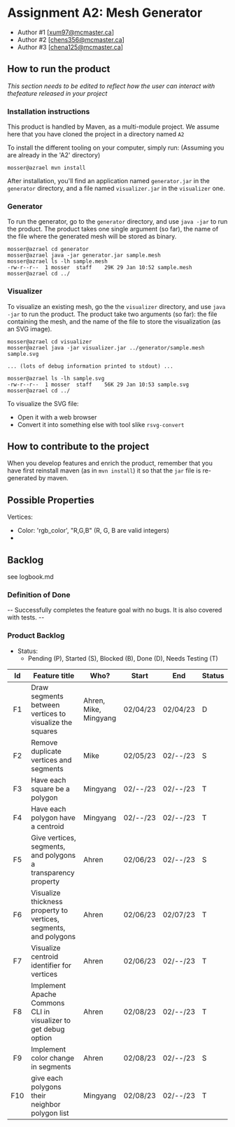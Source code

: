 # Assignment A2: Mesh Generator

  - Author #1 [xum97@mcmaster.ca]
  - Author #2 [chens356@mcmaster.ca]
  - Author #3 [chena125@mcmaster.ca]

## How to run the product

_This section needs to be edited to reflect how the user can interact with thefeature released in your project_

### Installation instructions

This product is handled by Maven, as a multi-module project. We assume here that you have cloned the project in a directory named `A2`

To install the different tooling on your computer, simply run: (Assuming you are already in the 'A2' directory)

```
mosser@azrael mvn install
```

After installation, you'll find an application named `generator.jar` in the `generator` directory, and a file named `visualizer.jar` in the `visualizer` one. 

### Generator

To run the generator, go to the `generator` directory, and use `java -jar` to run the product. The product takes one single argument (so far), the name of the file where the generated mesh will be stored as binary.

```
mosser@azrael cd generator 
mosser@azrael java -jar generator.jar sample.mesh
mosser@azrael ls -lh sample.mesh
-rw-r--r--  1 mosser  staff    29K 29 Jan 10:52 sample.mesh
mosser@azrael cd ../
```

### Visualizer

To visualize an existing mesh, go the the `visualizer` directory, and use `java -jar` to run the product. The product take two arguments (so far): the file containing the mesh, and the name of the file to store the visualization (as an SVG image).

```
mosser@azrael cd visualizer 
mosser@azrael java -jar visualizer.jar ../generator/sample.mesh sample.svg

... (lots of debug information printed to stdout) ...

mosser@azrael ls -lh sample.svg
-rw-r--r--  1 mosser  staff    56K 29 Jan 10:53 sample.svg
mosser@azrael cd ../
```
To visualize the SVG file:

  - Open it with a web browser
  - Convert it into something else with tool slike `rsvg-convert`

## How to contribute to the project

When you develop features and enrich the product, remember that you have first reinstall maven (as in `mvn install`) it so that the `jar` file is re-generated by maven.

## Possible Properties
Vertices:
- Color: 'rgb_color', "R,G,B" (R, G, B are valid integers)
- 
## Backlog
see logbook.md
### Definition of Done

-- Successfully completes the feature goal with no bugs. It is also covered with tests. --

### Product Backlog
* Status:
    * Pending (P), Started (S), Blocked (B), Done (D), Needs Testing (T)

| Id | Feature title | Who? | Start | End | Status |
|:--:|---------------|------|-------|-----|--------|
| F1 | Draw segments between vertices to visualize the squares | Ahren, Mike, Mingyang | 02/04/23 | 02/04/23 | D |
| F2 | Remove duplicate vertices and segments | Mike | 02/05/23 | 02/--/23 | S |
| F3 | Have each square be a polygon | Mingyang  | 02/--/23 | 02/--/23 | T |
| F4 | Have each polygon have a centroid |Mingyang | 02/--/23 | 02/--/23 | T |
| F5 | Give vertices, segments, and polygons a transparency property | Ahren | 02/06/23 | 02/--/23 | S |
| F6 | Visualize thickness property to vertices, segments, and polygons | Ahren | 02/06/23 | 02/07/23 | T |
| F7 | Visualize centroid identifier for vertices | Ahren | 02/06/23 | 02/--/23 | T |
| F8 | Implement Apache Commons CLI in visualizer to get debug option | Ahren | 02/08/23 | 02/--/23 | T |
| F9 | Implement color change in segments | Ahren | 02/08/23 | 02/--/23 | S |
| F10 | give each polygons their neighbor polygon list  | Mingyang | 02/08/23 | 02/--/23 | T |
